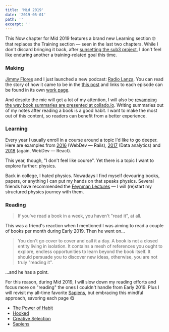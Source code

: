 ```yaml
---
title: 'Mid 2019'
date: '2019-05-01'
path: ''
excerpt: ''
---
```


This Now chapter for Mid 2019 features a brand new Learning section 🤓 that replaces the Training section — seen in the last two chapters. While I don't discard bringing it back, after [sunsetting the sub3 project](/blog/2019/sunsetting-sub3), I don't feel like enduring another a training-related goal this time.

### Making

[Jimmy Flores](https://www.linkedin.com/in/soyjimmy/) and I just launched a new podcast: [Radio Lanza](https://www.radiolanza.com). You can read the story of how it came to be in the [this post](/blog/2019/radio-lanza) and links to each episode can be found in its own [work page](/work/radio-lanza).

And despite the mic will get a lot of my attention, I will also be [revamping the way book summaries are presented at collado.io](/blog/2019/upgrading-books). Writing summaries out of my notes after reading a book is a good habit. I want to make the most out of this content, so readers can benefit from a better experience.

### Learning

Every year I usually enroll in a course around a topic I'd like to go deeper. Here are examples from [2016](/blog/2016/ironhack-experience) (WebDev — Rails), [2017](/blog/2018/udacity-dand) (Data analytics) and [2018](/blog/2018/udacity-rdnd) (again, WebDev — React).

This year, though, "I don't feel like course". Yet there is a topic I want to explore further: physics.

Back in college, I hated physics. Nowadays I find myself devouring books, papers, or anything I can put my hands on that speaks physics. Several friends have recommended the [Feynman Lectures](http://www.feynmanlectures.caltech.edu) — I will (re)start my structured physics journey with them.

### Reading

> If you've read a book in a week, you haven't "read it", at all.

This was a friend's reaction when I mentioned I was aiming to read a couple of books per month during Early 2019. Then he went on...

> You don't go cover to cover and call it a day. A book is not a closed entity living in isolation. It contains a mesh of references you ought to explore, endless opportunities to learn beyond the book itself. It should persuade you to discover new ideas, otherwise, you are not truly "reading it".

...and he has a point.

For this reason, during Mid 2019, I will slow down my reading efforts and focus more on "reading" the ones I couldn't handle from Early 2019. Plus I will revisit my all-time favorite [Sapiens](https://www.amazon.com/dp/0062316095/), but embracing this mindful approach, savoring each page 😋

- [The Power of Habit](https://www.amazon.com/dp/B006WAIV6M/)
- [Hooked](https://www.amazon.com/dp/B00NW01MKM/)
- [Creative Selection](https://www.amazon.com/dp/B079DVT6VP/)
- [Sapiens](https://www.amazon.com/dp/0062316095/)
